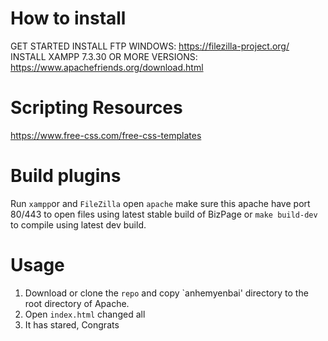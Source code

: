 # How to install
GET STARTED INSTALL FTP WINDOWS:  https://filezilla-project.org/
INSTALL XAMPP 7.3.30 OR MORE VERSIONS: https://www.apachefriends.org/download.html

# Scripting Resources
https://www.free-css.com/free-css-templates

# Build plugins
Run `xampp`or and `FileZilla` open `apache` make sure this apache have port 80/443 to open files using latest stable build of BizPage or `make build-dev` to compile using latest dev build.

# Usage
1. Download or clone the `repo` and copy `anhemyenbai' directory to the root directory of Apache.
2. Open `index.html` changed all
3. It has stared, Congrats
